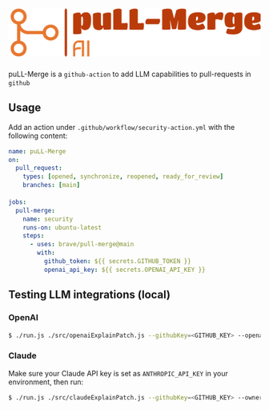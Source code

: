 # ![pull-merge](/logo/svg/logo-no-background.svg)

puLL-Merge is a `github-action` to add LLM capabilities to pull-requests in `github`

## Usage

Add an action under `.github/workflow/security-action.yml` with the following content:

```yaml
name: puLL-Merge
on:
  pull_request:
    types: [opened, synchronize, reopened, ready_for_review]
    branches: [main]

jobs:
  pull-merge:
    name: security
    runs-on: ubuntu-latest
    steps:
      - uses: brave/pull-merge@main
        with:
          github_token: ${{ secrets.GITHUB_TOKEN }}
          openai_api_key: ${{ secrets.OPENAI_API_KEY }}

```

## Testing LLM integrations (local)

### OpenAI

```bash
$ ./run.js ./src/openaiExplainPatch.js --githubKey=<GITHUB_KEY> --openaiKey=<OPENAI_KEY> --owner=brave --repo=security-action --prnum=406
```

### Claude

Make sure your Claude API key is set as `ANTHROPIC_API_KEY` in your
environment, then run:

```bash
$ ./run.js ./src/claudeExplainPatch.js --githubKey=<GITHUB_KEY> --owner=brave --repo=security-action --prnum=406
```
